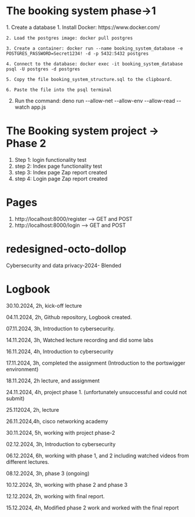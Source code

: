 <h1>The booking system phase→1</h1>
1. Create a database
    1. Install Docker: https://www.docker.com/
    
    2. Load the postgres image: docker pull postgres
    
    3. Create a container: docker run --name booking_system_database -e POSTGRES_PASSWORD=Secret1234! -d -p 5432:5432 postgres
    
    4. Connect to the database: docker exec -it booking_system_database psql -U postgres -d postgres
    
    5. Copy the file booking_system_structure.sql to the clipboard.
    
    6. Paste the file into the psql terminal
    
2. Run the command: deno run --allow-net --allow-env --allow-read --watch app.js
   
# The Booking system project → Phase 2
1. Step 1: login functionality test
2. step 2: Index page functionality test
3. step 3: Index page Zap report created
4. step 4: Login page Zap report created
# Pages
1. http://localhost:8000/register --> GET and POST
2. http://localhost:8000/login --> GET and POST

# redesigned-octo-dollop
Cybersecurity and data privacy-2024- Blended
# Logbook

30.10.2024, 2h, kick-off lecture

04.11.2024, 2h, Github repository, Logbook created.

07.11.2024, 3h, Introduction to cybersecurity.

14.11.2024, 3h, Watched lecture recording and did some labs

16.11.2024, 4h, Introduction to cybersecurity

17.11.2024, 3h, completed the assignment (Introduction to the portswigger environment)

18.11.2024, 2h lecture, and assignment

24.11.2024, 4h, project phase 1. (unfortunately unsuccessful and could not submit)

25.112024, 2h, lecture

26.11.2024,4h, cisco networking academy

30.11.2024, 5h, working with project phase-2

02.12.2024, 3h, Introduction to cybersecurity

06.12.2024, 6h, working with phase 1, and 2 including watched videos from different lectures.

08.12.2024, 3h, phase 3 (ongoing)

10.12.2024, 3h, working with phase 2 and phase 3

12.12.2024, 2h, working with final report.

15.12.2024, 4h, Modified phase 2 work and worked with the final report

